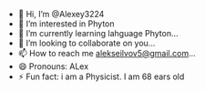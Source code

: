 - 👋 Hi, I’m @Alexey3224
- 👀 I’m interested in Phyton
- 🌱 I’m currently learning lahguage Phyton...
- 💞️ I’m looking to collaborate on you...
- 📫 How to reach me alekseilvov5@gmail.com...
- 😄 Pronouns: ALex 
- ⚡ Fun fact: i am a Physicist. I am 68 ears old
<!---
Alexey3224/Alexey3224 is a ✨ special ✨ repository because its `README.md` (this file) appears on your GitHub profile.
You can click the Preview link to take a look at your changes.
--->
